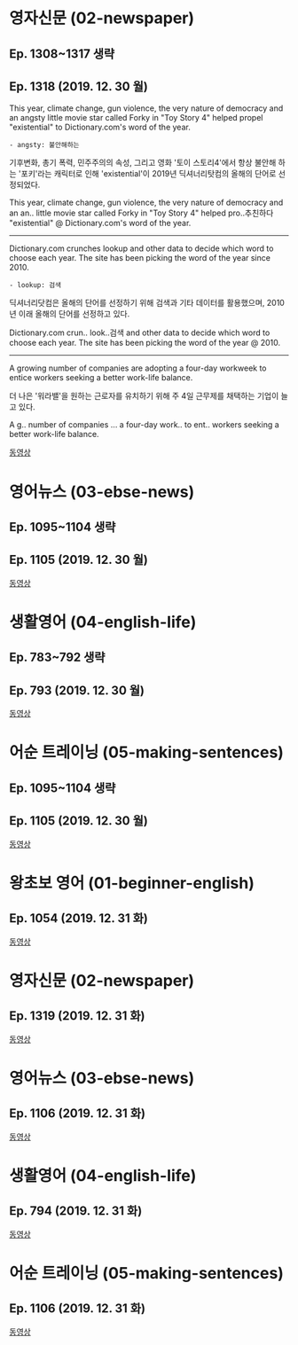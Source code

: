 # 영자신문 (02-newspaper)
## Ep. 1308~1317 생략
## Ep. 1318 (2019. 12. 30 월)

This year, climate change, gun violence, the very nature of democracy and an angsty little movie star called Forky in "Toy Story 4" helped propel "existential" to Dictionary.com's word of the year.

    - angsty: 불안해하는 

기후변화, 총기 폭력, 민주주의의 속성, 그리고 영화 '토이 스토리4'에서 항상 불안해 하는 '포키'라는 캐릭터로 인해 'existential'이 2019년 딕셔너리탓컴의 올해의 단어로 선정되었다.

This year, climate change, gun violence, the very nature of democracy and an an.. little movie star called Forky in "Toy Story 4" helped pro..추친하다 "existential" @ Dictionary.com's word of the year.

---
Dictionary.com crunches lookup and other data to decide which word to choose each year. The site has been picking the word of the year since 2010.

    - lookup: 검색

딕셔너리닷컴은 올해의 단어를 선정하기 위해 검색과 기타 데이터를 활용했으며, 2010년 이래 올해의 단어를 선정하고 있다.

Dictionary.com crun.. look..검색 and other data to decide which word to choose each year. The site has been picking the word of the year @ 2010.

---
A growing number of companies are adopting a four-day workweek to entice workers seeking a better work-life balance.

더 나은 '워라밸'을 원하는 근로자를 유치하기 위해 주 4일 근무제를 채택하는 기업이 늘고 있다.

A g.. number of companies ... a four-day work.. to ent.. workers seeking a better work-life balance.

[동영상](http://home.ebse.co.kr/engnewspaper/replay/3/list?courseId=ER2012M0ENR01ZZ&stepId=ET2012M0ENR0101)

# 영어뉴스 (03-ebse-news)
## Ep. 1095~1104 생략
## Ep. 1105 (2019. 12. 30 월)

[동영상](http://home.ebse.co.kr/ebsenews/replay/3/list?courseId=ER2016G0NEW01ZZ&stepId=ET2016G0NEW0101)

# 생활영어 (04-english-life)
## Ep. 783~792 생략
## Ep. 793 (2019. 12. 30 월)

[동영상](http://home.ebse.co.kr/englishlife/replay/3/list?courseId=ER2017H0ENG01ZZ&stepId=ET2017H0ENG0101)

# 어순 트레이닝 (05-making-sentences)
## Ep. 1095~1104 생략
## Ep. 1105 (2019. 12. 30 월)

[동영상](http://home.ebse.co.kr/10mins_mason/replay/3/list?courseId=ER2015G0MAY01ZZ&stepId=ET2015G0MAY0101)


# 왕초보 영어 (01-beginner-english)
## Ep. 1054 (2019. 12. 31 화)

[동영상](http://home.ebse.co.kr/beginnerenglish/replay/3/list?courseId=ER2016G0BEG01ZZ&stepId=ET2016G0BEG0101)

# 영자신문 (02-newspaper)
## Ep. 1319 (2019. 12. 31 화)

[동영상](http://home.ebse.co.kr/engnewspaper/replay/3/list?courseId=ER2012M0ENR01ZZ&stepId=ET2012M0ENR0101)

# 영어뉴스 (03-ebse-news)
## Ep. 1106 (2019. 12. 31 화)

[동영상](http://home.ebse.co.kr/ebsenews/replay/3/list?courseId=ER2016G0NEW01ZZ&stepId=ET2016G0NEW0101)

# 생활영어 (04-english-life)
## Ep. 794 (2019. 12. 31 화)

[동영상](http://home.ebse.co.kr/englishlife/replay/3/list?courseId=ER2017H0ENG01ZZ&stepId=ET2017H0ENG0101)

# 어순 트레이닝 (05-making-sentences)
## Ep. 1106 (2019. 12. 31 화)

[동영상](http://home.ebse.co.kr/10mins_mason/replay/3/list?courseId=ER2015G0MAY01ZZ&stepId=ET2015G0MAY0101)

